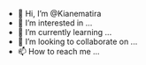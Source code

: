 - 👋 Hi, I’m @Kianematira
- 👀 I’m interested in ...
- 🌱 I’m currently learning ...
- 💞️ I’m looking to collaborate on ...
- 📫 How to reach me ...

<!---
Kianematira/Kianematira is a ✨ special ✨ repository because its `README.md` (this file) appears on your GitHub profile.
You can click the Preview link to take a look at your changes.
--->
